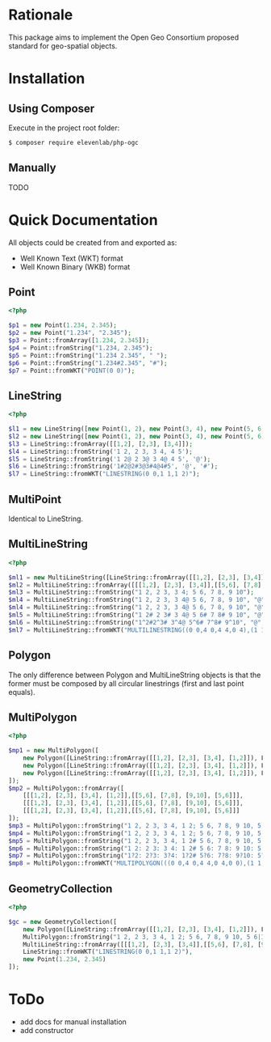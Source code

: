 # Rationale

This package aims to implement the Open Geo Consortium proposed standard for geo-spatial objects.  

# Installation

## Using Composer

Execute in the project root folder:

```bash
$ composer require elevenlab/php-ogc
```

## Manually

TODO

# Quick Documentation

All objects could be created from and exported as:
- Well Known Text (WKT) format
- Well Known Binary (WKB) format

## Point

```php
<?php

$p1 = new Point(1.234, 2.345);
$p2 = new Point("1.234", "2.345");
$p3 = Point::fromArray([1.234, 2.345]);
$p4 = Point::fromString("1.234, 2.345");
$p5 = Point::fromString("1.234 2.345", " ");
$p6 = Point::fromString("1.234#2.345", "#");
$p7 = Point::fromWKT("POINT(0 0)");
```

## LineString

```php
<?php

$l1 = new LineString([new Point(1, 2), new Point(3, 4), new Point(5, 6)]); 
$l2 = new LineString([new Point(1, 2), new Point(3, 4), new Point(5, 6), new Point(1, 2)]); 
$l3 = LineString::fromArray([[1,2], [2,3], [3,4]]);
$l4 = LineString::fromString('1 2, 2 3, 3 4, 4 5');
$l5 = LineString::fromString('1 2@ 2 3@ 3 4@ 4 5', '@');
$l6 = LineString::fromString('1#2@2#3@3#4@4#5', '@', '#');
$l7 = LineString::fromWKT("LINESTRING(0 0,1 1,1 2)");
```

## MultiPoint

Identical to LineString.

## MultiLineString

```php
<?php

$ml1 = new MultiLineString([LineString::fromArray([[1,2], [2,3], [3,4]]), LineString::fromArray([[5,6], [7,8], [9,10]])]);
$ml2 = MultiLineString::fromArray([[[1,2], [2,3], [3,4]],[[5,6], [7,8], [9,10]]]);
$ml3 = MultiLineString::fromString("1 2, 2 3, 3 4; 5 6, 7 8, 9 10");
$ml4 = MultiLineString::fromString("1 2, 2 3, 3 4@ 5 6, 7 8, 9 10", "@");
$ml4 = MultiLineString::fromString("1 2, 2 3, 3 4@ 5 6, 7 8, 9 10", "@");
$ml5 = MultiLineString::fromString("1 2# 2 3# 3 4@ 5 6# 7 8# 9 10", "@", "#");
$ml6 = MultiLineString::fromString("1^2#2^3# 3^4@ 5^6# 7^8# 9^10", "@", "#", "^");
$ml7 = MultiLineString::fromWKT("MULTILINESTRING((0 0,4 0,4 4,0 4),(1 1, 2 1, 2 2, 1 2))");
```

## Polygon

The only difference between Polygon and MultiLineString objects is that the former must be composed by all circular linestrings (first and last point equals).

## MultiPolygon

```php
<?php

$mp1 = new MultiPolygon([
    new Polygon([LineString::fromArray([[1,2], [2,3], [3,4], [1,2]]), LineString::fromArray([[5,6], [7,8], [9,10], [5,6]])]),
    new Polygon([LineString::fromArray([[1,2], [2,3], [3,4], [1,2]]), LineString::fromArray([[5,6], [7,8], [9,10], [5,6]])]),
    new Polygon([LineString::fromArray([[1,2], [2,3], [3,4], [1,2]]), LineString::fromArray([[5,6], [7,8], [9,10], [5,6]])])
]);
$mp2 = MultiPolygon::fromArray([
    [[[1,2], [2,3], [3,4], [1,2]],[[5,6], [7,8], [9,10], [5,6]]],
    [[[1,2], [2,3], [3,4], [1,2]],[[5,6], [7,8], [9,10], [5,6]]],
    [[[1,2], [2,3], [3,4], [1,2]],[[5,6], [7,8], [9,10], [5,6]]]
]);
$mp3 = MultiPolygon::fromString("1 2, 2 3, 3 4, 1 2; 5 6, 7 8, 9 10, 5 6|1 2, 2 3, 3 4, 1 2; 5 6, 7 8, 9 10, 5 6|1 2, 2 3, 3 4, 1 2; 5 6, 7 8, 9 10, 5 6");
$mp4 = MultiPolygon::fromString("1 2, 2 3, 3 4, 1 2; 5 6, 7 8, 9 10, 5 6%1 2, 2 3, 3 4, 1 2; 5 6, 7 8, 9 10, 5 6%1 2, 2 3, 3 4, 1 2; 5 6, 7 8, 9 10, 5 6", "%");
$mp5 = MultiPolygon::fromString("1 2, 2 3, 3 4, 1 2# 5 6, 7 8, 9 10, 5 6%1 2, 2 3, 3 4, 1 2# 5 6, 7 8, 9 10, 5 6%1 2, 2 3, 3 4, 1 2# 5 6, 7 8, 9 10, 5 6", "%", "#");
$mp6 = MultiPolygon::fromString("1 2: 2 3: 3 4: 1 2# 5 6: 7 8: 9 10: 5 6%1 2: 2 3: 3 4: 1 2# 5 6: 7 8: 9 10: 5 6%1 2: 2 3: 3 4: 1 2# 5 6: 7 8: 9 10: 5 6", "%", "#", ":");
$mp7 = MultiPolygon::fromString("1?2: 2?3: 3?4: 1?2# 5?6: 7?8: 9?10: 5?6%1?2: 2?3: 3?4: 1?2# 5?6: 7?8: 9?10: 5?6%1?2: 2?3: 3?4: 1?2# 5?6: 7?8: 9?10: 5?6", "%", "#", ":", "?");
$mp8 = MultiPolygon::fromWKT("MULTIPOLYGON(((0 0,4 0,4 4,0 4,0 0),(1 1,2 1,2 2,1 2,1 1)),((-1 -1,-1 -2,-2 -2,-2 -1,-1 -1)))");

```

## GeometryCollection

```php
<?php

$gc = new GeometryCollection([
    new Polygon([LineString::fromArray([[1,2], [2,3], [3,4], [1,2]]), LineString::fromArray([[5,6], [7,8], [9,10], [5,6]])]),
    MultiPolygon::fromString("1 2, 2 3, 3 4, 1 2; 5 6, 7 8, 9 10, 5 6|1 2, 2 3, 3 4, 1 2; 5 6, 7 8, 9 10, 5 6|1 2, 2 3, 3 4, 1 2; 5 6, 7 8, 9 10, 5 6"),
    MultiLineString::fromArray([[[1,2], [2,3], [3,4]],[[5,6], [7,8], [9,10]]]),
    LineString::fromWKT("LINESTRING(0 0,1 1,1 2)"),
    new Point(1.234, 2.345) 
]);

```

# ToDo

- add docs for manual installation
- add constructor
